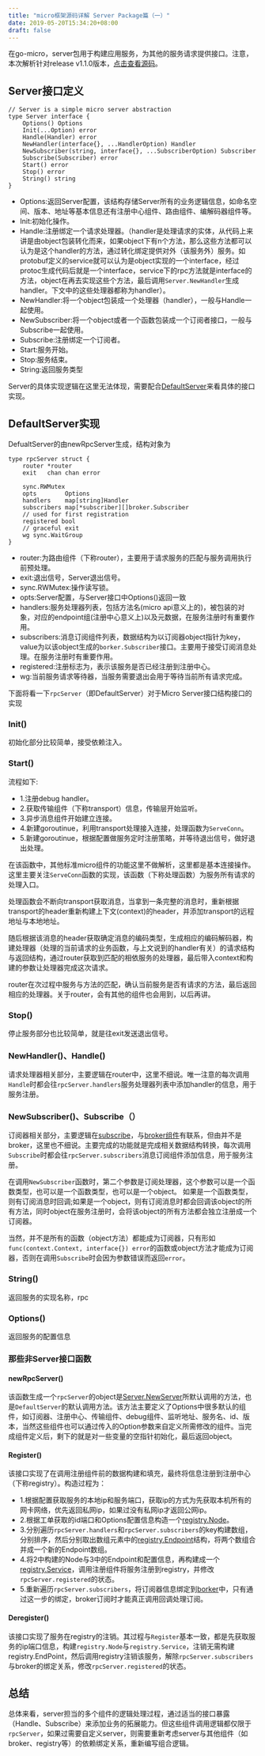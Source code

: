 ```yaml
---
title: "micro框架源码详解 Server Package篇（一）"
date: 2019-05-20T15:34:20+08:00
draft: false
---
```


在go-micro，server包用于构建应用服务，为其他的服务请求提供接口。注意，本次解析针对release v1.1.0版本，[点击查看源码](https://github.com/micro/go-micro/tree/v1.1.0/server)。  

## Server接口定义

```
// Server is a simple micro server abstraction
type Server interface {
	Options() Options
	Init(...Option) error
	Handle(Handler) error
	NewHandler(interface{}, ...HandlerOption) Handler
	NewSubscriber(string, interface{}, ...SubscriberOption) Subscriber
	Subscribe(Subscriber) error
	Start() error
	Stop() error
	String() string
}
```

* Options:返回Server配置，该结构存储Server所有的业务逻辑信息，如命名空间、版本、地址等基本信息还有注册中心组件、路由组件、编解码器组件等。
* Init:初始化操作。
* Handle:注册绑定一个请求处理器。（handler是处理请求的实体，从代码上来讲是由object包装转化而来，如果object下有n个方法，那么这些方法都可以认为是这个handler的方法，通过转化绑定提供对外（该服务外）服务。如protobuf定义的service就可以认为是object实现的一个interface，经过protoc生成代码后就是一个interface，service下的rpc方法就是interface的方法，object在再去实现这些个方法，最后调用`Server.NewHandler`生成handler。下文中的这些处理器都称为handler）。
* NewHandler:将一个object包装成一个处理器（handler），一般与Handle一起使用。
* NewSubscriber:将一个object或者一个函数包装成一个订阅者接口，一般与Subscribe一起使用。
* Subscribe:注册绑定一个订阅者。
* Start:服务开始。
* Stop:服务结束。
* String:返回服务类型

Server的具体实现逻辑在这里无法体现，需要配合[DefaultServer](https://github.com/micro/go-micro/blob/v1.1.0/server/server.go#L122:2)来看具体的接口实现。  

## DefaultServer实现

DefualtServer的由newRpcServer生成，结构对象为
```
type rpcServer struct {
	router *router
	exit   chan chan error

	sync.RWMutex
	opts        Options
	handlers    map[string]Handler
	subscribers map[*subscriber][]broker.Subscriber
	// used for first registration
	registered bool
	// graceful exit
	wg sync.WaitGroup
}
```
* router:为路由组件（下称router），主要用于请求服务的匹配与服务调用执行前预处理。
* exit:退出信号，Server退出信号。
* sync.RWMutex:操作读写锁。
* opts:Server配置，与Server接口中Options()返回一致
* handlers:服务处理器列表，包括方法名(micro api意义上的)，被包装的对象，对应的endpoint组(注册中心意义上)以及元数据，在服务注册时有重要作用。
* subscribers:消息订阅组件列表，数据结构为以订阅器object指针为key，value为以该object生成的`borker.Subscriber`接口。主要用于接受订阅消息处理。在服务注册时有重要作用。
* registered:注册标志为，表示该服务是否已经注册到注册中心。
* wg:当前服务请求等待器，当服务需要退出会用于等待当前所有请求完成。

下面将看一下`rpcServer`（即DefaultServer）对于Micro Server接口结构接口的实现  

### Init()
初始化部分比较简单，接受依赖注入。

### Start()
流程如下:  

* 1.注册debug handler。
* 2.获取传输组件（下称transport）信息，传输层开始监听。
* 3.异步消息组件开始建立连接。
* 4.新建goroutinue，利用transport处理接入连接，处理函数为`ServeConn`。
* 5.新建goroutinue，根据配置做服务定时注册策略，并等待退出信号，做好退出处理。

在该函数中，其他标准micro组件的功能这里不做解析，这里都是基本连接操作。这里主要关注`ServeConn`函数的实现，该函数（下称处理函数）为服务所有请求的处理入口。  

处理函数会不断向transport获取消息，当拿到一条完整的消息时，重新根据transport的header重新构建上下文(context)的header，并添加transport的远程地址与本地地址。  

随后根据该消息的header获取确定消息的编码类型，生成相应的编码解码器，构建处理器（处理的当前请求的业务函数，与上文说到的handler有关）的请求结构与返回结构，通过router获取到匹配的相依服务的处理器，最后带入context和构建的参数让处理器完成这次请求。  

router在次过程中服务与方法的匹配，确认当前服务是否有请求的方法，最后返回相应的处理器。关于router，会有其他的组件也会用到，以后再讲。  

### Stop()
停止服务部分也比较简单，就是往exit发送退出信号。  

### NewHandler()、Handle()
请求处理器相关部分，主要逻辑在router中，这里不细说。唯一注意的每次调用`Handle`时都会往`rpcServer.handlers`服务处理器列表中添加handler的信息，用于服务注册。  

### NewSubscriber()、Subscribe（）
订阅器相关部分，主要逻辑在[subscribe](https://github.com/micro/go-micro/blob/v1.1.0/server/subscriber.go)，与[broker组件](https://github.com/micro/go-micro/tree/v1.1.0/broker)有联系，但由并不是broker，这里也不细说。主要完成的功能就是完成相关数据结构转换，每次调用`Subscribe`时都会往`rpcServer.subscribers`消息订阅组件添加信息，用于服务注册。  

在调用`NewSubscriber`函数时，第二个参数是订阅处理器，这个参数可以是一个函数类型，也可以是一个函数类型，也可以是一个object。 如果是一个函数类型，则有订阅消息时回调;如果是一个object，则有订阅消息时都会回调该object的所有方法，同时object在服务注册时，会将该object的所有方法都会独立注册成一个订阅器。  

当然，并不是所有的函数（object方法）都能成为订阅器，只有形如`func(context.Context, interface{}) error`的函数或object方法才能成为订阅器，否则在调用`Subscribe`时会因为参数错误而返回`error`。  

### String()
返回服务的实现名称，rpc

### Options()
返回服务的配置信息

### 那些非Server接口函数

#### newRpcServer()
该函数生成一个`rpcServer`的object是[Server.NewServer](https://github.com/micro/go-micro/blob/v1.1.0/server/server.go#L140:1)所默认调用的方法，也是`DefaultServer`的默认调用方法。该方法主要定义了Options中很多默认的组件，如订阅器、注册中心、传输组件、debug组件、监听地址、服务名、id、版本，当然这些组件也可以通过传入的Option参数来自定义所需修改的组件。当完成组件定义后，剩下的就是对一些变量的空指针初始化，最后返回object。  

#### Register()
该接口实现了在调用注册组件前的数据构建和填充，最终将信息注册到注册中心（下称registry）。构造过程为：  

* 1.根据配置获取服务的本地ip和服务端口，获取ip的方式为先获取本机所有的网卡网络，优先返回私网ip，如果过没有私网ip才返回公网ip。  
* 2.根据工单获取的id端口和Options配置信息构造一个[registry.Node](https://github.com/micro/go-micro/blob/v1.1.0/registry/service.go#L11:6)。  
* 3.分别遍历`rpcServer.handlers`和`rpcServer.subscribers`的key构建数组，分别排序，然后分别取出数组元素中的[registry.Endpoint](https://github.com/micro/go-micro/blob/v1.1.0/registry/service.go#L18:6)结构，将两个数组合并成一个新的Endpoint数组。  
* 4.将2中构建的Node与3中的Endpoint和配置信息，再构建成一个[registry.Service](https://github.com/micro/go-micro/blob/v1.1.0/registry/service.go#L3:6)，调用注册组件将服务注册到registry，并修改`rpcServer.registered`的状态。  
* 5.重新遍历`rpcServer.subscribers`，将订阅器信息绑定到[borker](https://github.com/micro/go-micro/blob/v1.1.0/broker/broker.go#L64:4)中，只有通过这一步的绑定，broker订阅时才能真正调用回调处理订阅。  

#### Deregister()
该接口实现了服务在registry的注销。其过程与`Register`基本一致，都是先获取服务的ip端口信息，构建`registry.Node`与`registry.Service`，注销无需构建registry.EndPoint，然后调用registry注销该服务，解除`rpcServer.subscribers`与broker的绑定关系，修改`rpcServer.registered`的状态。  

## 总结
总体来看，server担当的多个组件的逻辑处理过程，通过适当的接口暴露（Handle、Subscribe）来添加业务的拓展能力。但这些组件调用逻辑都仅限于`rpcServer`，如果过需要自定义server，则需要重新考虑server与其他组件（如broker、registry等）的依赖绑定关系，重新编写组合逻辑。
